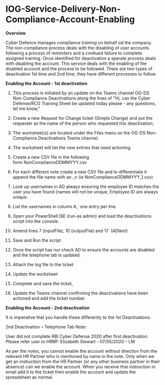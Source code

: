 # IOG-Service-Delivery-Non-Compliance-Account-Enabling

**Overview**

Cyber Defence manages compliance training on behalf od the company. The non-compliance process deals with the disabling of user accounts following a process of reminders and a contiued failure to complete assigned training. Once identified for deactivation a sperate process deals with disabling the account. This service deals with the enabling of the disabled account and the process to be followed. There are two types of deactivation 1st time and 2nd time, they have different processes to follow.

**Enabling the Account - 1st deactivation**

1. This process is initiated by an update on the Teams channel OG-DS Non-Compliance Deactivations along the lines of "Hi, can the Cyber Defense/RCG Training Sheet be updated today please - any questions, let me know,"

2. Create a new Request for Change ticket (Simple Change) and put the requester as the name of the person who requested this deactivation;

3. The worksheet(s) are located under the Files menu on the OG-DS Non-Compliance Deactivations Teams channel.

4. The worksheet will list the new entries that need actioning 

5. Create a new CSV file in the following form NonComplianceDDMMYYY.csv

6. For each different note create a new CSV file and to differentiate it append the file name with an _n (ie NonComplianceDDMMYYY_1.csv)

7. Look up usernames in AD always ensuring the employee ID matches the user you have found (names will not be unique, Employee ID are always unique.

8. List the usernames in column A,  one entry per line.

9. Open your PowerShell ISE (run-as admin) and load the deactivations script into the console.

10. Amend lines 7 (inputFile), 10 (outputFile) and 17  (ADtext) 

11. Save and Run the script

12. Once the script has run check AD to ensure the accounts are disabled and the telephone tab is updated.

13. Attach the log file to the ticket 

14. Update the worksheet

15. Complete and save the ticket,

16. Update the Teams channel confirming the deactivations have been actioned and add the ticket number.

**Enabling the Account - 2nd deactivation** 

It is imperative that you handle these differently to the 1st Deactivations.
 
2nd Deactivation – Telephone Tab Note:
 
User did not complete RBI Cyber Defense 2020 after first deactivation. Please refer user to HRBP: Elizabeth Stewart - 07/05/2020 – LM
 
As per the notes, you cannot enable the account without direction from the relevant HR Partner who is mentioned by name in the note. Only when we get an instruction from the HR Partner (or any other business partner in their absence) can we enable the account. When you receive that instruction in email add it to the ticket then enable the account and update the spreadsheet as normal.

